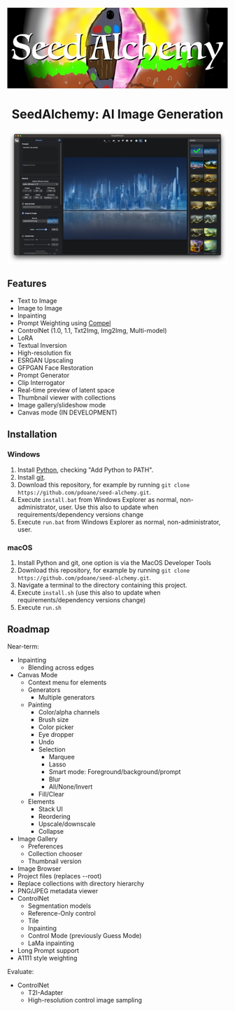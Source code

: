 <div align="center">

![Logo](docs/logo.webp)

# SeedAlchemy: AI Image Generation

![Screenshot](docs/screenshot.webp)

</div>

## Features

- Text to Image
- Image to Image
- Inpainting
- Prompt Weighting using [Compel](https://github.com/damian0815/compel/blob/main/Reference.md)
- ControlNet (1.0, 1.1, Txt2Img, Img2Img, Multi-model)
- LoRA
- Textual Inversion
- High-resolution fix
- ESRGAN Upscaling
- GFPGAN Face Restoration
- Prompt Generator
- Clip Interrogator
- Real-time preview of latent space
- Thumbnail viewer with collections
- Image gallery/slideshow mode
- Canvas mode (IN DEVELOPMENT)

## Installation

### Windows

1. Install [Python](https://www.python.org/downloads/windows/), checking "Add Python to PATH".
2. Install [git](https://git-scm.com/download/win).
3. Download this repository, for example by running `git clone https://github.com/pdoane/seed-alchemy.git`.
4. Execute `install.bat` from Windows Explorer as normal, non-administrator, user.
   Use this also to update when requirements/dependency versions change
5. Execute `run.bat` from Windows Explorer as normal, non-administrator, user.

### macOS

1. Install Python and git, one option is via the MacOS Developer Tools
2. Download this repository, for example by running `git clone https://github.com/pdoane/seed-alchemy.git`.
3. Navigate a terminal to the directory containing this project.
4. Execute `install.sh` (use this also to update when requirements/dependency versions change)
5. Execute `run.sh`

## Roadmap

Near-term:
- Inpainting
  - Blending across edges
- Canvas Mode
  - Context menu for elements
  - Generators
    - Multiple generators
  - Painting
    - Color/alpha channels
    - Brush size
    - Color picker
    - Eye dropper
    - Undo
    - Selection
      - Marquee
      - Lasso
      - Smart mode: Foreground/background/prompt
      - Blur
      - All/None/Invert
    - Fill/Clear
  - Elements
    - Stack UI
    - Reordering
    - Upscale/downscale
    - Collapse
- Image Gallery
  - Preferences
  - Collection chooser
  - Thumbnail version
- Image Browser
- Project files (replaces --root)
- Replace collections with directory hierarchy
- PNG/JPEG metadata viewer
- ControlNet
  - Segmentation models
  - Reference-Only control
  - Tile
  - Inpainting
  - Control Mode (previously Guess Mode)
  - LaMa inpainting
- Long Prompt support
- A1111 style weighting 

Evaluate:
- ControlNet
  - T2I-Adapter
  - High-resolution control image sampling
